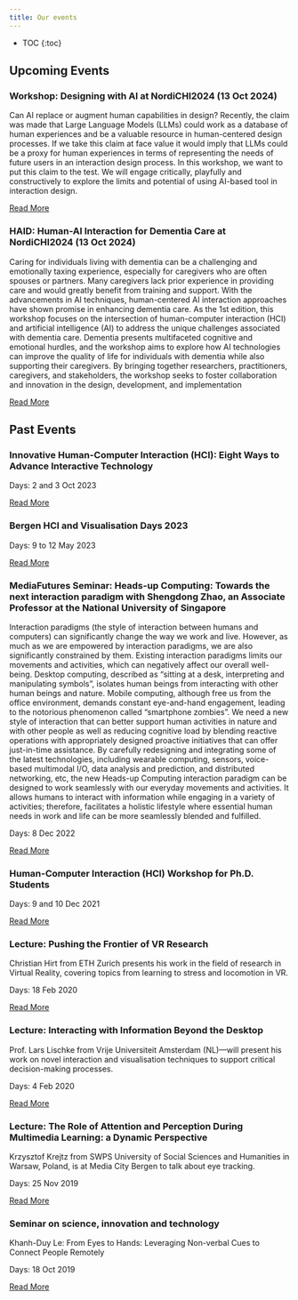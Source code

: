 ```yaml
---
title: Our events
---
```


* TOC
{:toc}

## Upcoming Events

### Workshop: Designing with AI at NordiCHI2024 (13 Oct 2024)

Can AI replace or augment human capabilities in design? Recently, the claim was made that Large Language Models (LLMs) could work as a database of human experiences and be a valuable resource in human-centered design processes. If we take this claim at face value it would imply that LLMs could be a proxy for human experiences in terms of representing the needs of future users in an interaction design process.  In this workshop, we want to put this claim to the test. We will engage critically, playfully and constructively to explore the limits and potential of using AI-based tool in interaction design.

[Read More](https://hci.uib.no/ws/designing_with_ai)


### HAID: Human-AI Interaction for Dementia Care at NordiCHI2024 (13 Oct 2024)

Caring for individuals living with dementia can be a challenging and emotionally taxing experience, especially for caregivers who are often spouses or partners. Many caregivers lack prior experience in providing care and would greatly benefit from training and support. With the advancements in AI techniques, human-centered AI interaction approaches have shown promise in enhancing dementia care. As the 1st edition, this workshop focuses on the intersection of human-computer interaction (HCI) and artificial intelligence (AI) to address the unique challenges associated with dementia care. Dementia presents multifaceted cognitive and emotional hurdles, and the workshop aims to explore how AI technologies can improve the quality of life for individuals with dementia while also supporting their caregivers. By bringing together researchers, practitioners, caregivers, and stakeholders, the workshop seeks to foster collaboration and innovation in the design, development, and implementation

[Read More](https://hci.uib.no/ws/haid)

## Past Events

### Innovative Human-Computer Interaction (HCI): Eight Ways to Advance Interactive Technology

Days: 2 and 3 Oct 2023

[Read More](https://www.uib.no/en/infomedia/164550/innovative-human-computer-interaction-hci-eight-ways-advance-interactive-technology)

### Bergen HCI and Visualisation Days 2023

Days: 9 to 12 May 2023

[Read More](https://mediafutures.no/event/bergen-hci-and-visualisation-days-2023/)

### MediaFutures Seminar: Heads-up Computing: Towards the next interaction paradigm with Shengdong Zhao, an Associate Professor at the National University of Singapore

Interaction paradigms (the style of interaction between humans and computers) can significantly change the way we work and live. However, as much as we are empowered by interaction paradigms, we are also significantly constrained by them. Existing interaction paradigms limits our movements and activities, which can negatively affect our overall well-being. Desktop computing, described as “sitting at a desk, interpreting and manipulating symbols”, isolates human beings from interacting with other human beings and nature. Mobile computing, although free us from the office environment, demands constant eye-and-hand engagement, leading to the notorious phenomenon called “smartphone zombies”. We need a new style of interaction that can better support human activities in nature and with other people as well as reducing cognitive load by blending reactive operations with appropriately designed proactive initiatives that can offer just-in-time assistance. By carefully redesigning and integrating some of the latest technologies, including wearable computing, sensors, voice-based multimodal I/O, data analysis and prediction, and distributed networking, etc, the new Heads-up Computing interaction paradigm can be designed to work seamlessly with our everyday movements and activities. It allows humans to interact with information while engaging in a variety of activities; therefore, facilitates a holistic lifestyle where essential human needs in work and life can be more seamlessly blended and fulfilled.

Days: 8 Dec 2022

[Read More](https://mediafutures.no/event/mediafutures-seminar-heads-up-computing-towards-the-next-interaction-paradigm-with-shengdong-zhao-an-associate-professor-at-the-national-university-of-singapore/)

### Human-Computer Interaction (HCI) Workshop for Ph.D. Students

Days: 9 and 10 Dec  2021

[Read More](https://www.dropbox.com/s/mc51j1he7pu2qft/HCI%20PhD%20workshop%20December%202021.pdf?dl=0)

### Lecture: Pushing the Frontier of VR Research

Christian Hirt from ETH Zurich presents his work in the field of research in Virtual Reality, covering topics from learning to stress and locomotion in VR.

Days: 18 Feb 2020

[Read More](https://www.uib.no/en/infomedia/133679/pushing-frontier-vr-research)

### Lecture: Interacting with Information Beyond the Desktop

Prof. Lars Lischke from Vrije Universiteit Amsterdam (NL)—will present his work on novel interaction and visualisation techniques to support critical decision-making processes.

Days: 4 Feb 2020

[Read More](https://www.uib.no/en/infomedia/133285/interacting-information-beyond-desktop)

### Lecture: The Role of Attention and Perception During Multimedia Learning: a Dynamic Perspective

Krzysztof Krejtz from SWPS University of Social Sciences and Humanities in Warsaw, Poland, is at Media City Bergen to talk about eye tracking.

Days: 25 Nov 2019

[Read More](https://www.uib.no/infomedia/131628/role-attention-and-perception-during-multimedia-learning-dynamic-perspective)

### Seminar on science, innovation and technology

Khanh-Duy Le: From Eyes to Hands: Leveraging Non-verbal Cues to Connect People Remotely

Days: 18 Oct 2019

[Read More](https://www.uib.no/en/infomedia/130184/seminar-science-innovation-and-technology)

